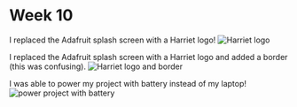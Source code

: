 # Week 10

I replaced the Adafruit splash screen with a Harriet logo!
![Harriet logo](https://enderversing.github.io/itp-blog/assets/img/week10/IMG_2322.gif)

I replaced the Adafruit splash screen with a Harriet logo and added a border (this was confusing).
![Harriet logo and border](https://enderversing.github.io/itp-blog/assets/img/week10/IMG_2323.gif)

I was able to power my project with battery instead of my laptop!
![power project with battery](https://enderversing.github.io/itp-blog/assets/img/week10/IMG_2329.gif)



